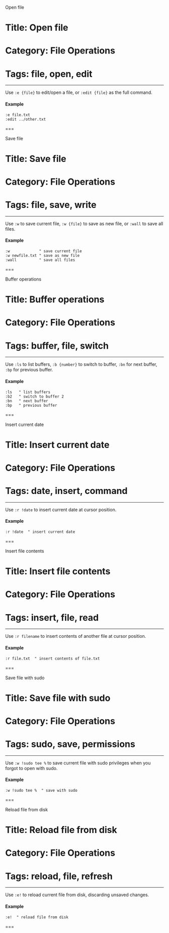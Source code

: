Open file
# Title: Open file
# Category: File Operations
# Tags: file, open, edit
---
Use `:e {file}` to edit/open a file, or `:edit {file}` as the full command.

#### Example

```vim
:e file.txt
:edit ../other.txt
```
===

Save file
# Title: Save file
# Category: File Operations
# Tags: file, save, write
---
Use `:w` to save current file, `:w {file}` to save as new file, or `:wall` to save all files.

#### Example

```vim
:w             " save current file
:w newfile.txt " save as new file
:wall          " save all files
```
===

Buffer operations
# Title: Buffer operations
# Category: File Operations
# Tags: buffer, file, switch
---
Use `:ls` to list buffers, `:b {number}` to switch to buffer, `:bn` for next buffer, `:bp` for previous buffer.

#### Example

```vim
:ls   " list buffers
:b2   " switch to buffer 2
:bn   " next buffer
:bp   " previous buffer
```
===

Insert current date
# Title: Insert current date
# Category: File Operations
# Tags: date, insert, command
---
Use `:r !date` to insert current date at cursor position.

#### Example

```vim
:r !date  " insert current date
```
===

Insert file contents
# Title: Insert file contents
# Category: File Operations
# Tags: insert, file, read
---
Use `:r filename` to insert contents of another file at cursor position.

#### Example

```vim
:r file.txt  " insert contents of file.txt
```
===

Save file with sudo
# Title: Save file with sudo
# Category: File Operations
# Tags: sudo, save, permissions
---
Use `:w !sudo tee %` to save current file with sudo privileges when you forgot to open with sudo.

#### Example

```vim
:w !sudo tee %  " save with sudo
```
===

Reload file from disk
# Title: Reload file from disk
# Category: File Operations
# Tags: reload, file, refresh
---
Use `:e!` to reload current file from disk, discarding unsaved changes.

#### Example

```vim
:e!  " reload file from disk
```
===
